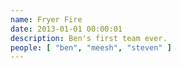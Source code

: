 ```yaml
---
name: Fryer Fire
date: 2013-01-01 00:00:01
description: Ben's first team ever.
people: [ "ben", "meesh", "steven" ]
---
```

